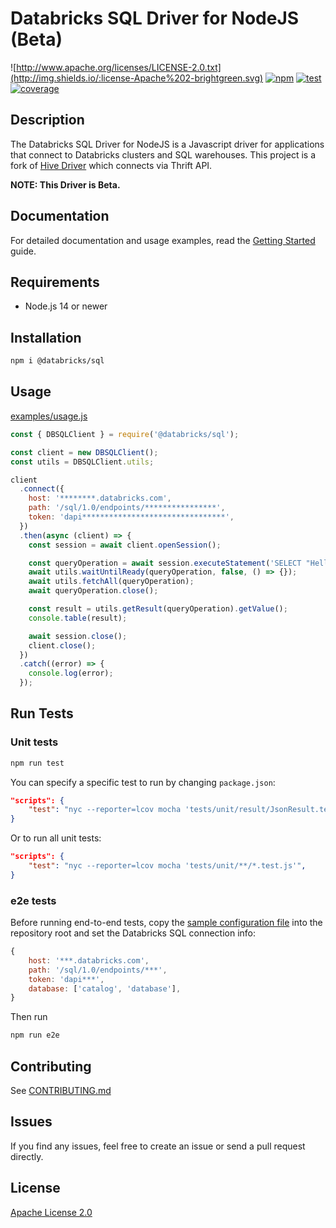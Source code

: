 # Databricks SQL Driver for NodeJS (Beta)

![http://www.apache.org/licenses/LICENSE-2.0.txt](http://img.shields.io/:license-Apache%202-brightgreen.svg)
[![npm](https://img.shields.io/npm/v/@databricks/sql?color=blue&style=flat)](https://www.npmjs.com/package/@databricks/sql)
[![test](https://github.com/databricks/databricks-sql-nodejs/workflows/test/badge.svg?branch=main)](https://github.com/databricks/databricks-sql-nodejs/actions?query=workflow%3Atest+branch%3Amain)
[![coverage](https://codecov.io/gh/databricks/databricks-sql-nodejs/branch/main/graph/badge.svg)](https://codecov.io/gh/databricks/databricks-sql-nodejs)

## Description

The Databricks SQL Driver for NodeJS is a Javascript driver for applications that connect to Databricks clusters and SQL warehouses. This project is a fork of [Hive Driver](https://github.com/lenchv/hive-driver) which connects via Thrift API.

**NOTE: This Driver is Beta.**

## Documentation

For detailed documentation and usage examples, read the [Getting Started](docs/readme.md) guide.

## Requirements

- Node.js 14 or newer

## Installation

```bash
npm i @databricks/sql
```

## Usage

[examples/usage.js](examples/usage.js)

```javascript
const { DBSQLClient } = require('@databricks/sql');

const client = new DBSQLClient();
const utils = DBSQLClient.utils;

client
  .connect({
    host: '********.databricks.com',
    path: '/sql/1.0/endpoints/****************',
    token: 'dapi********************************',
  })
  .then(async (client) => {
    const session = await client.openSession();

    const queryOperation = await session.executeStatement('SELECT "Hello, World!"', { runAsync: true });
    await utils.waitUntilReady(queryOperation, false, () => {});
    await utils.fetchAll(queryOperation);
    await queryOperation.close();

    const result = utils.getResult(queryOperation).getValue();
    console.table(result);

    await session.close();
    client.close();
  })
  .catch((error) => {
    console.log(error);
  });
```

## Run Tests

### Unit tests

```bash
npm run test
```

You can specify a specific test to run by changing `package.json`:

```json
"scripts": {
    "test": "nyc --reporter=lcov mocha 'tests/unit/result/JsonResult.test.js'",
}
```

Or to run all unit tests:

```json
"scripts": {
    "test": "nyc --reporter=lcov mocha 'tests/unit/**/*.test.js'",
}
```

### e2e tests

Before running end-to-end tests, copy the [sample configuration file](tests/e2e/utils/config.js) into the repository root and set the Databricks SQL connection info:

```javascript
{
    host: '***.databricks.com',
    path: '/sql/1.0/endpoints/***',
    token: 'dapi***',
    database: ['catalog', 'database'],
}
```

Then run

```bash
npm run e2e
```

## Contributing

See [CONTRIBUTING.md](CONTRIBUTING.md)

## Issues

If you find any issues, feel free to create an issue or send a pull request directly.

## License

[Apache License 2.0](LICENSE)

